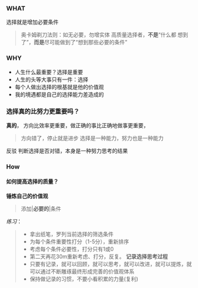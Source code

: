 ### WHAT
选择就是增加必要条件
> 奥卡姆剃刀法则：如无必要，勿增实体
高质量选择者，**不是**“什么都 想到了”，**而是**尽可能做到了“想到那些必要的条件”

### WHY
- 人生什么最重要？选择是重要
- 人生的头等大事只有一件：选择
- 每个人做出选择的根基就是他的价值观
- 我的境遇都是自己的选择能力差造成的
### 选择真的比努力更重要吗？
 **真的**，
方向比效率更重要，做正确的事比正确地做事更重要，
>  方向错了，停止就是进步
> 选择是一种能力，努力也是一种能力

反驳 
判断选择是否对错，本身是一种努力思考的结果 

### How
#### 如何提高选择的质量？

**锤炼自己的价值观**
> 添加|**必要的**|条件

*练习*：
> - 拿出纸笔，罗列当前选择的筛选条件
> - 为每个条件重要性打分（1-5分），重新排序
> - 考虑每个条件必要性，打分只有1或0
> - 第二天再花30m重新考虑、打分，反复。
**记录选择思考过程**
>- 只要有记录，就可以回顾，就可以思考，就可以改进，就可以提炼，就可以通过不断雕琢最终形成完善的价值观体系
>- 保持做记录的习惯，不要小看积累的力量(复利)

